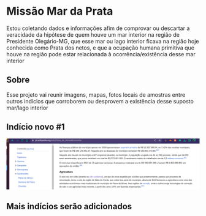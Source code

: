 # Missão Mar da Prata

Estou coletando dados e informações afim de comprovar ou descartar a veracidade da hipótese de quem houve um mar interior na região de Presidente Olegário-MG, que esse mar ou lago interior ficava na região hoje conhecida como Prata dos netos, e que a ocupação humana primitiva que houve na região pode estar relacionada à ocorrência/existência desse mar interior

## Sobre

Esse projeto vai reunir imagens, mapas, fotos locais de amostras entre outros indícios que corroborem ou desprovem a existência desse suposto mar/lago interior

## Indício novo #1
![text da wikipedia sobre o fato d eo solo de Patos de Minas ser de origem vulcânica](image.png)

## Mais indícios serão adicionados